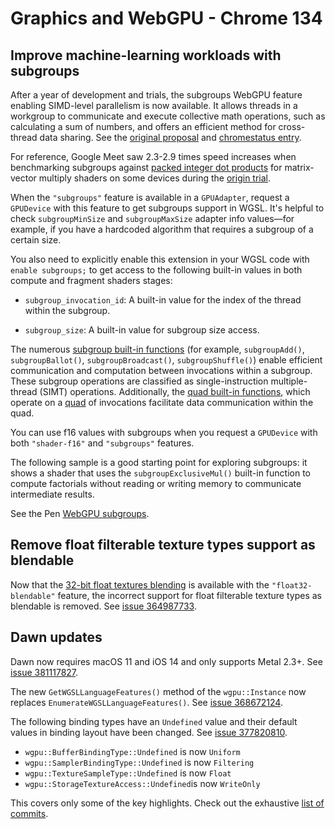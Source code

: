 # Graphics and WebGPU - Chrome 134



## Improve machine-learning workloads with subgroups

After a year of development and trials, the subgroups WebGPU feature enabling SIMD-level parallelism is now available. It allows threads in a workgroup to communicate and execute collective math operations, such as calculating a sum of numbers, and offers an efficient method for cross-thread data sharing. See the [original proposal](https://github.com/gpuweb/gpuweb/blob/main/proposals/subgroups.md) and [chromestatus entry](https://chromestatus.com/feature/5126409856221184).

For reference, Google Meet saw 2.3-2.9 times speed increases when benchmarking subgroups against [packed integer dot products](/blog/io24-webassembly-webgpu-2#packed_integer_dot_products) for matrix-vector multiply shaders on some devices during the [origin trial](https://developer.chrome.com/origintrials/#/view_trial/4130363808252166145).

When the `"subgroups"` feature is available in a `GPUAdapter`, request a `GPUDevice` with this feature to get subgroups support in WGSL. It's helpful to check `subgroupMinSize` and `subgroupMaxSize` adapter info values—for example, if you have a hardcoded algorithm that requires a subgroup of a certain size.

You also need to explicitly enable this extension in your WGSL code with `enable subgroups;` to get access to the following built-in values in both compute and fragment shaders stages:

  * `subgroup_invocation_id`: A built-in value for the index of the thread within the subgroup.

  * `subgroup_size`: A built-in value for subgroup size access.

The numerous [subgroup built-in functions](https://gpuweb.github.io/gpuweb/wgsl/#subgroup-builtin-functions) (for example, `subgroupAdd()`, `subgroupBallot()`, `subgroupBroadcast()`, `subgroupShuffle()`) enable efficient communication and computation between invocations within a subgroup. These subgroup operations are classified as single-instruction multiple-thread (SIMT) operations. Additionally, the [quad built-in functions](https://gpuweb.github.io/gpuweb/wgsl/#quad-builtin-functions), which operate on a [quad](https://gpuweb.github.io/gpuweb/wgsl/#quad) of invocations facilitate data communication within the quad.

You can use f16 values with subgroups when you request a `GPUDevice` with both `"shader-f16"` and `"subgroups"` features.

The following sample is a good starting point for exploring subgroups: it shows a shader that uses the `subgroupExclusiveMul()` built-in function to compute factorials without reading or writing memory to communicate intermediate results.

See the Pen [WebGPU subgroups](https://codepen.io/web-dot-dev/pen/emOqWQJ). 


## Remove float filterable texture types support as blendable

Now that the [32-bit float textures blending](/blog/new-in-webgpu-132#32-bit_float_textures_blending) is available with the `"float32-blendable"` feature, the incorrect support for float filterable texture types as blendable is removed. See [issue 364987733](https://issues.chromium.org/issues/364987733).


## Dawn updates

Dawn now requires macOS 11 and iOS 14 and only supports Metal 2.3+. See [issue 381117827](https://crbug.com/381117827).

The new `GetWGSLLanguageFeatures()` method of the `wgpu::Instance` now replaces `EnumerateWGSLLanguageFeatures()`. See [issue 368672124](https://issues.chromium.org/issues/368672124).

The following binding types have an `Undefined` value and their default values in binding layout have been changed. See [issue 377820810](https://issues.chromium.org/issues/377820810).

  * `wgpu::BufferBindingType::Undefined` is now `Uniform`
  * `wgpu::SamplerBindingType::Undefined` is now `Filtering`
  * `wgpu::TextureSampleType::Undefined` is now `Float`
  * `wgpu::StorageTextureAccess::Undefined`is now `WriteOnly`

This covers only some of the key highlights. Check out the exhaustive [list of commits](https://dawn.googlesource.com/dawn/+log/chromium/6943..chromium/6998?n=1000).